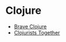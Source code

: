 # Clojure

- [Brave Clojure](https://www.braveclojure.com)
- [Clojurists Together](https://www.clojuriststogether.org)
